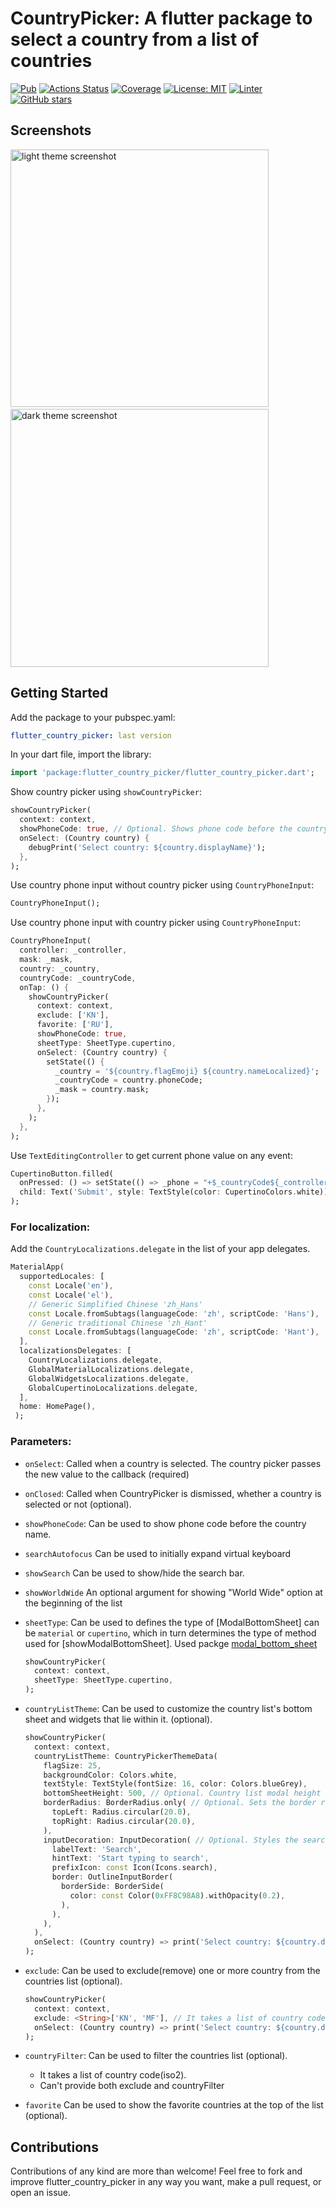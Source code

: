 # CountryPicker: A flutter package to select a country from a list of countries

[![Pub](https://img.shields.io/pub/v/flutter_country_picker.svg)](https://pub.dev/packages/flutter_country_picker)
[![Actions Status](https://github.com/ziqq/flutter_country_picker/actions/workflows/checkout.yml/badge.svg)](https://github.com/ziqq/flutter_country_picker/actions)
[![Coverage](https://codecov.io/gh/ziqq/flutter_country_picker/branch/master/graph/badge.svg)](https://codecov.io/gh/ziqq/flutter_country_picker)
[![License: MIT](https://img.shields.io/badge/license-MIT-purple.svg)](https://opensource.org/licenses/MIT)
[![Linter](https://img.shields.io/badge/style-linter-40c4ff.svg)](https://pub.dev/packages/linter)
[![GitHub stars](https://img.shields.io/github/stars/ziqq/flutter_country_picker?style=social)](https://github.com/ziqq/flutter_country_picker/)

## Screenshots

<a href="https://github.com/ziqq/flutter_country_picker/#/"><img width="412.5" alt="light theme screenshot" src="https://raw.githubusercontent.com/ziqq/flutter_country_picker/master/.docs/screenshots/1.png"></a>&nbsp;<a href="https://github.com/ziqq/flutter_country_picker/#/"><img width="412.5" alt="dark theme screenshot" src="https://raw.githubusercontent.com/ziqq/flutter_country_picker/master/.docs/screenshots/2.png"></a>

## Getting Started

Add the package to your pubspec.yaml:

```yaml
flutter_country_picker: last version
```

In your dart file, import the library:

```dart
import 'package:flutter_country_picker/flutter_country_picker.dart';
```

Show country picker using `showCountryPicker`:
```dart
showCountryPicker(
  context: context,
  showPhoneCode: true, // Optional. Shows phone code before the country name.
  onSelect: (Country country) {
    debugPrint('Select country: ${country.displayName}');
  },
);
```

Use country phone input without country picker using `CountryPhoneInput`:
```dart
CountryPhoneInput();
```

Use country phone input with country picker using `CountryPhoneInput`:

```dart
CountryPhoneInput(
  controller: _controller,
  mask: _mask,
  country: _country,
  countryCode: _countryCode,
  onTap: () {
    showCountryPicker(
      context: context,
      exclude: ['KN'],
      favorite: ['RU'],
      showPhoneCode: true,
      sheetType: SheetType.cupertino,
      onSelect: (Country country) {
        setState(() {
          _country = '${country.flagEmoji} ${country.nameLocalized}';
          _countryCode = country.phoneCode;
          _mask = country.mask;
        });
      },
    );
  },
);
```

Use `TextEditingController` to get current phone value on any event:
```dart
CupertinoButton.filled(
  onPressed: () => setState(() => _phone = "+$_countryCode${_controller.text.replaceAll(" ", "")}"),
  child: Text('Submit', style: TextStyle(color: CupertinoColors.white)),
);
```

### For localization:
Add the `CountryLocalizations.delegate` in the list of your app delegates.
```dart
MaterialApp(
  supportedLocales: [
    const Locale('en'),
    const Locale('el'),
    // Generic Simplified Chinese 'zh_Hans'
    const Locale.fromSubtags(languageCode: 'zh', scriptCode: 'Hans'),
    // Generic traditional Chinese 'zh_Hant'
    const Locale.fromSubtags(languageCode: 'zh', scriptCode: 'Hant'),
  ],
  localizationsDelegates: [
    CountryLocalizations.delegate,
    GlobalMaterialLocalizations.delegate,
    GlobalWidgetsLocalizations.delegate,
    GlobalCupertinoLocalizations.delegate,
  ],
  home: HomePage(),
 );
```

### Parameters:
* `onSelect`: Called when a country is selected. The country picker passes the new value to the callback (required)

* `onClosed`: Called when CountryPicker is dismissed, whether a country is selected or not (optional).

* `showPhoneCode`: Can be used to show phone code before the country name.

* `searchAutofocus` Can be used to initially expand virtual keyboard

* `showSearch` Can be used to show/hide the search bar.

* `showWorldWide` An optional argument for showing "World Wide" option at the beginning of the list

* `sheetType`: Can be used to defines the type of [ModalBottomSheet] can be `material` or `cupertino`, which in turn determines the type of method used for [showModalBottomSheet]. Used packge [modal_bottom_sheet](https://pub.dev/packages/modal_bottom_sheet)
  ```dart
  showCountryPicker(
    context: context,
    sheetType: SheetType.cupertino,
  );
  ```

* `countryListTheme`: Can be used to customize the country list's bottom sheet and widgets that lie within it. (optional).

  ```dart
  showCountryPicker(
    context: context,
    countryListTheme: CountryPickerThemeData(
      flagSize: 25,
      backgroundColor: Colors.white,
      textStyle: TextStyle(fontSize: 16, color: Colors.blueGrey),
      bottomSheetHeight: 500, // Optional. Country list modal height
      borderRadius: BorderRadius.only( // Optional. Sets the border radius for the bottomsheet.
        topLeft: Radius.circular(20.0),
        topRight: Radius.circular(20.0),
      ),
      inputDecoration: InputDecoration( // Optional. Styles the search field.
        labelText: 'Search',
        hintText: 'Start typing to search',
        prefixIcon: const Icon(Icons.search),
        border: OutlineInputBorder(
          borderSide: BorderSide(
            color: const Color(0xFF8C98A8).withOpacity(0.2),
          ),
        ),
      ),
    ),
    onSelect: (Country country) => print('Select country: ${country.displayName}'),
  );
  ```

* `exclude`: Can be used to exclude(remove) one or more country from the countries list (optional).
  ```dart
  showCountryPicker(
    context: context,
    exclude: <String>['KN', 'MF'], // It takes a list of country code(iso2)
    onSelect: (Country country) => print('Select country: ${country.displayName}'),
  );
  ```

* `countryFilter`: Can be used to filter the countries list (optional).
  - It takes a list of country code(iso2).
  - Can't provide both exclude and countryFilter

* `favorite` Can be used to show the favorite countries at the top of the list (optional).


## Contributions
Contributions of any kind are more than welcome! Feel free to fork and improve flutter_country_picker in any way you want, make a pull request, or open an issue.
